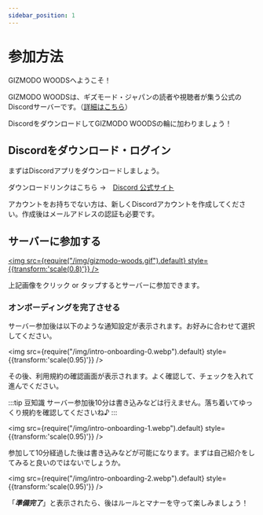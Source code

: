 ```yaml
---
sidebar_position: 1
---
```


# 参加方法

GIZMODO WOODSへようこそ！

GIZMODO WOODSは、ギズモード・ジャパンの読者や視聴者が集う公式のDiscordサーバーです。（[詳細はこちら](/about-us)）

DiscordをダウンロードしてGIZMODO WOODSの輪に加わりましょう！

## Discordをダウンロード・ログイン

まずはDiscordアプリをダウンロードしましょう。

ダウンロードリンクはこちら →　[Discord 公式サイト](https://discord.com)

アカウントをお持ちでない方は、新しくDiscordアカウントを作成してください。作成後はメールアドレスの認証も必要です。

## サーバーに参加する

<a href="https://discord.gg/gizmodo">

<img src={require("/img/gizmodo-woods.gif").default} style={{transform:'scale(0.8)'}} />

</a>

上記画像をクリック or タップするとサーバーに参加できます。

### オンボーディングを完了させる

サーバー参加後は以下のような通知設定が表示されます。お好みに合わせて選択してください。

<img src={require("/img/intro-onboarding-0.webp").default} style={{transform:'scale(0.95)'}} />

その後、利用規約の確認画面が表示されます。よく確認して、チェックを入れて進んでください。

:::tip 豆知識
サーバー参加後10分は書き込みなどは行えません。落ち着いてゆっくり規約を確認してくださいね♪
:::

<img src={require("/img/intro-onboarding-1.webp").default} style={{transform:'scale(0.95)'}} />

参加して10分経過した後は書き込みなどが可能になります。まずは自己紹介をしてみると良いのではないでしょうか。

<img src={require("/img/intro-onboarding-2.webp").default} style={{transform:'scale(0.95)'}} />

「***準備完了***」と表示されたら、後はルールとマナーを守って楽しみましょう！
